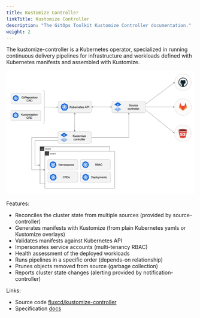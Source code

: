 ```yaml
---
title: Kustomize Controller
linkTitle: Kustomize Controller
description: "The GitOps Toolkit Kustomize Controller documentation."
weight: 2
---
```



The kustomize-controller is a Kubernetes operator,
specialized in running continuous delivery pipelines for infrastructure and
workloads defined with Kubernetes manifests and assembled with Kustomize.

![](/img/kustomize-controller.png)

Features:

- Reconciles the cluster state from multiple sources (provided by source-controller)
- Generates manifests with Kustomize (from plain Kubernetes yamls or Kustomize overlays)
- Validates manifests against Kubernetes API
- Impersonates service accounts (multi-tenancy RBAC)  
- Health assessment of the deployed workloads
- Runs pipelines in a specific order (depends-on relationship)
- Prunes objects removed from source (garbage collection) 
- Reports cluster state changes (alerting provided by notification-controller)

Links:

- Source code [fluxcd/kustomize-controller](https://github.com/fluxcd/kustomize-controller)
- Specification [docs](https://github.com/fluxcd/kustomize-controller/tree/main/docs/spec)

